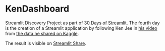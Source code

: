 # KenDashboard

Streamlit Discovery Project as part of [30 Days of Streamlit](https://share.streamlit.io/streamlit/30days). The fourth day is the creation of a Streamlit application by following Ken Jee in [his video](https://www.youtube.com/watch?v=Yk-unX4KnV4) from [the data he shared on Kaggle](https://www.kaggle.com/datasets/kenjee/ken-jee-youtube-data).

The result is visible on [Streamlit Share](https://share.streamlit.io/cmarquay/kendashboard/main/YT_Dashboard_St.py).
